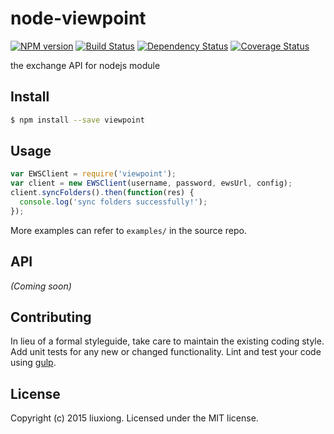 # node-viewpoint
[![NPM version][npm-image]][npm-url] [![Build Status][travis-image]][travis-url] [![Dependency Status][daviddm-image]][daviddm-url] [![Coverage Status][coveralls-image]][coveralls-url]

the exchange API for nodejs module


## Install

```bash
$ npm install --save viewpoint
```


## Usage

```javascript
var EWSClient = require('viewpoint');
var client = new EWSClient(username, password, ewsUrl, config);
client.syncFolders().then(function(res) {
  console.log('sync folders successfully!');
});
```

More examples can refer to `examples/` in the source repo.

## API

_(Coming soon)_


## Contributing

In lieu of a formal styleguide, take care to maintain the existing coding style. Add unit tests for any new or changed functionality. Lint and test your code using [gulp](http://gulpjs.com/).


## License

Copyright (c) 2015 liuxiong. Licensed under the MIT license.



[npm-url]: https://npmjs.org/package/node-viewpoint
[npm-image]: https://badge.fury.io/js/node-viewpoint.svg
[travis-url]: https://travis-ci.org/liuxiong332/node-viewpoint
[travis-image]: https://travis-ci.org/liuxiong332/node-viewpoint.svg?branch=master
[daviddm-url]: https://david-dm.org/liuxiong332/node-viewpoint
[daviddm-image]: https://david-dm.org/liuxiong332/node-viewpoint.svg?theme=shields.io
[coveralls-url]: https://coveralls.io/r/liuxiong332/node-viewpoint
[coveralls-image]: https://coveralls.io/repos/liuxiong332/node-viewpoint/badge.png
